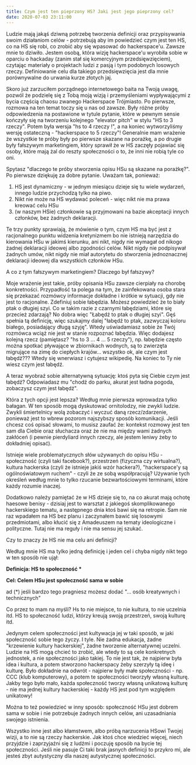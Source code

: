 ```yaml
---
title: Czym jest ten pieprzony HS? Jaki jest jego pieprzony cel?
date: 2020-07-03 23:11:00
---
```



Ludzie mają jakąś dziwną potrzebę tworzenia definicji oraz przypisywania swoim działaniom celów - potrzebują aby im powiedzieć czym jest ten HS, co na HS się robi, co zrobić aby się wpasować do hackerspace'u. Zawsze mnie to dziwiło. Jestem osobą, która wizję hackerspace'u wyrobiła sobie w oparciu o hackaday (zanim stał się komercyjnym przedsięwzięciem), czytając materiały o projektach ludzi z pasją i tym podobnych losowych rzeczy. Definiowanie celu dla takiego przedsięwzięcia jest dla mnie porównywalne do urwania kurze złotych jaj.

Skoro już zarzuciłem porządnego internetowego baita na Twoją uwagę, pozwól że podzielę się z Tobą moją wizją i przemyśleniami wypływającymi z bycia częścią chaosu zwanego Hackerspace Trójmiasto. Po pierwsze, rozmowa na ten temat toczy się u nas od zawsze. Były różne próby odpowiedzenia na postawione w tytule pytanie, które w pewnym sensie kończyły się na tworzeniu kolejnego "elevator pitch" w stylu "HS to 3 rzeczy". Potem była wersja "hs to 4 rzeczy !", a na koniec wytworzyliśmy wersję ostateczną - "hackerspace to 5 rzeczy"! Generalnie mam wrażenie że wszystkie te próby były po pierwsze skazane na porażkę, a po drugie były fałszywym marketingiem, który sprawił że w HS zaczęły pojawiać się osoby, które mają żal do reszty społeczności o to, że inni nie robią tyle co oni.

Spytasz "dlaczego te próby stworzenia opisu HSu są skazane na porażkę?". Po pierwsze dziękuję za dobre pytanie. Uważam tak, ponieważ:

1. HS jest dynamiczny - w jednym miesiącu dzieje się tu wiele wydarzeń, innego ludzie przychodzą tylko na piwo.
2. Nikt nie może na HS wydawać poleceń - więc nikt nie ma prawa kreować celu HSu
3. (w naszym HSie) członkowie są przyjmowani na bazie akceptacji innych członków, bez żadnych deklaracji.

Te trzy punkty sprawiają, że mówienie o tym, czym HS ma być jest z racjonalnego punktu widzenia kretynizmem bo nie istnieją narzędzia do kierowania HSu w jakimś kierunku, ani nikt, nigdy nie wymagał od nikogo żadnej deklaracji ideowej albo zgodności celów. Nikt nigdy nie podpisywał żadnych umów, nikt nigdy nie miał autorytetu do stworzenia jednoznacznej deklaracji ideowej dla wszystkich członków HSu. 

A co z tym fałszywym marketingiem? Dlaczego był fałszywy?

Moje wrażenie jest takie, próby opisania HSu zawsze cierpiały na chorobę konkretności. Przypadłość ta polega na tym, że zainfekowana osoba stara się przekazać rozmówcy informacje dokładne i krótkie w sytuacji, gdy nie jest to racjonalne. Zdefiniuj sobie łabędzia. Możesz powiedzieć że to biały ptak o długiej szyi. Co w takim razie z czarnymi łabędziami, które się przecież zdarzają? No dobra więc "Łabędź to ptak o długiej szyi". Gęś spełnia tą definicję, więc szukajmy dalej "łabędź to ptak, zazwyczaj koloru białego, posiadający długą szyję". Wtedy uświadamiasz sobie że Twój rozmówca wciąż nie jest w stanie rozpoznać łabędzia. Więc dodajesz kolejną rzecz (pamiętasz? "hs to 3 ... 4 ... 5 rzeczy"), np. łabędzie często można spotkać pływające w zbiornikach wodnych, są to zwierzęta migrujące na zimę do ciepłych krajów... wszystko ok, ale czym jest łabędź??? Wtedy się wnerwiasz i cytujesz wikipedię. Na koniec to Ty nie wiesz czym jest łabędź.

A teraz wyobraź sobie alternatywną sytuację: ktoś pyta się Ciebie czym jest łabędź? Odpowiadasz mu "chodź do parku, akurat jest ładna pogoda, zobaczysz czym jest łabędź". 

Która z tych opcji jest lepsza? Według mnie pierwsza wprowadza tylko bałagan. W ten sposób mogą dyskutować ornitolodzy, nie zwykli ludzie. Zwykli śmiertelnicy wolą zobaczyć i wyczuć daną rzecz/zdarzenie, ponieważ jest to wbrew pozorom najszybszy sposób komunikacji. Jeśli chcesz coś opisać słowami, to musisz zaufać że: kontekst rozmowy jest ten sam dla Ciebie oraz słuchacza oraz że nie ma między wami żadnych zakłóceń (i pewnie pierdyliard innych rzeczy, ale jestem leniwy żeby to dokładniej opisać).

Istnieje wiele problematycznych słów używanych do opisu HSu - społeczność (czyli taki facebook?), przestrzeń (fizyczna czy wirtualna?), kultura hackerska (czyli że istnieje jakiś wzór hackera?), "hackerspace'y są ogólnoświatowym ruchem" - czyli że ze sobą współpracują? Używanie tych określeń według mnie to tylko rzucanie bezwartościowymi terminami, które każdy rozumie inaczej. 

Dodatkowo należy pamiętać że w HS dzieje się to, na co akurat mają ochotę haesowe benisy - dzisiaj jest to warsztat z jakiegoś skomplikowanego hackerskiego tematu, a następnego dnia ktoś bawi się na retropie. Sam nie raz wpadałem na HS bez planu i zaczynałem bawić się losowymi przedmiotami, albo kłucić się z Amadeuszem na tematy ideologiczne i polityczne. Tutaj nie ma reguły i nie ma sensu jej szukać.

Czy to znaczy że HS nie ma celu ani definicji?

Według mnie HS ma tylko jedną definicję i jeden cel i chyba nigdy nikt tego w ten sposób nie ujął:

**Definicja: HS to społeczność \***

**Cel: Celem HSu jest społeczność sama w sobie**

ad (*) jeśli bardzo tego pragniesz możesz dodać "... osób kreatywnych i technicznych"

Co przez to mam na myśli? Hs to nie miejsce, to nie kultura, to nie uczelnia itd. HS to społeczność ludzi, którzy kreują swoją przestrzeń, swoją kulturę itd.

Jedynym celem społeczności jest kultywacja jej w taki sposób, w jaki społeczność sobie tego życzy. I tyle. Nie żadna edukacja, żadne "krzewienie kultury hackerskiej", żadne tworzenie alternatywnej uczelni. Ludzie na HS mogą chcieć to zrobić, ale wtedy to są cele konkretnych jednostek, a nie społeczności jako takiej. To nie jest tak, że najpierw była idea i kultura, a potem stworzono hackerspacy żeby szerzyły tą ideę i kulturę. Było dokładnie na odwrót - najpierw były małe społeczności - np. CCC (klub komputerowy), a potem te społeczności tworzyły własną kulturę. Jakby tego było mało, każda społeczność tworzy własną unikatową kulturę - nie ma jednej kultury hackerskiej - każdy HS jest pod tym względem unikatowy!

Można to też powiedzieć w inny sposób: społeczność HSu jest dobrem sama w sobie i nie potrzebuje żadnych innych celów, ani uzasadniania swojego istnienia. 

Wszystko inne jest albo kłamstwem, albo próbą narzucenia HSowi Twojej wizji, a to nie są rzeczy hackerskie. Jak ktoś chce wiedzieć więcej, niech przyjdzie i zaprzyjaźni się z ludźmi i poczuję sposób na bycie tej społeczności. Jeśli nie pasuje Ci taki brak jasnych definicji to przykro mi, ale jesteś zbyt autystyczny dla naszej autystycznej społeczności.

